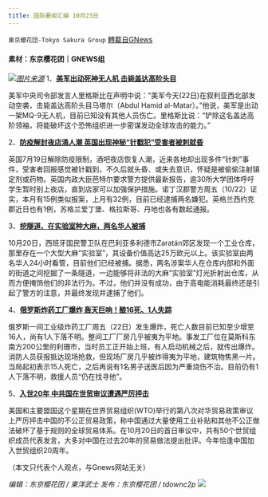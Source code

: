 ```yaml
---
title: 国际要闻汇编 10月23日
---
```

`東京櫻花団-Tokyo Sakura Group` [轉載自GNews](https://gnews.org/zh-hans/1612427/)

#### 素材：东京樱花团｜GNEWS组
![](https://assets.gnews.org/wp-content/uploads/2021/10/pasted-image-0-1-5.png)[*图片来源*](https://m1.aboluowang.com/uploadfile/2021/1023/20211023122310928.jpg)
1、[**美军出动死神无人机 击毙盖达高阶头目**](https://www.aboluowang.com/2021/1023/1663119.html)

美军中央司令部发言人里格斯比在声明中说：“美军今天(22日)在叙利亚西北部发动空袭，击毙盖达高阶头目马塔尔（Abdul Hamid al-Matar）。”他说，美军是出动一架MQ-9无人机，目前已知没有其他人员伤亡。里格斯比说：“铲除这名盖达高阶领袖，将能破坏这个恐怖组织进一步密谋发动全球攻击的能力。”

2、[**防疫解封夜店涌人潮 英国出现神秘“针戳犯”受害者被刺就昏**](https://www.aboluowang.com/2021/1023/1662939.html)

英国7月19日解除防疫限制，酒吧夜店恢复人潮，近来各地却出现多件“针刺”事件，受害者回报感觉被针戳到，不久后就头昏、或失去意识，怀疑是被偷偷注射镇定剂或药物。英国内政大臣芭特尔要求警方提供最新报告，逾30所大学团体呼吁学生暂时别上夜店，直到店家可以加强保护措施。诺丁汉郡警方周五（10/22）证实，本月有15例类似报案，上月有32例，目前已经逮捕两名嫌犯。英格兰西约克郡近日也有1例，苏格兰爱丁堡、格拉斯哥、丹地也各有数起通报。

3、[**挖隧道、在实验室种大麻，两名华人被捕**](https://www.aboluowang.com/2021/1023/1662933.html)

10月20日，西班牙国民警卫队在巴利亚多利德市Zaratán郊区发现一个工业仓库，那里存在一个大型大麻“实验室”，其设备价值高达25万欧元以上。该实验室由两名华人24小时看管，目前他们已经被捕。据悉，两名涉案华人在仓库内部和外面的街道之间挖掘了一条隧道，一边能够将非法的大麻“实验室”灯光折射出仓库，从而方便掩饰他们的非法行为。不过，他们并没有成功，由于高电能消耗最终还是引起了警方的注意，并最终发现并逮捕了他们。

4、[**俄罗斯炸药工厂爆炸 轰天巨响！酿16死、1人失踪**](https://www.aboluowang.com/2021/1023/1662823.html)

俄罗斯一间工业级炸药工厂周五（22日）发生爆炸，死亡人数目前已知至少增至16人，尚有1人下落不明。整间工厂厂房几乎被夷为平地。事发工厂位在莫斯科东南方200公里的利珊市，当时员工正开始上班，有人启动机械之后，就传出爆炸。消防人员获报抵达现场抢救，但现场厂房几乎被炸得夷为平地，建筑物焦黑一片。当局起初表示15人死亡，之后再说有1名男子送医后因为严重烧伤不治。目前仍有1人下落不明，救援人员“仍在找寻他”。

5、[**入世20年 中共国在世贸审议遭遇严厉抨击**](https://www.voachinese.com/a/us-allies-face-off-china-wto-review-20211022/6282503.html)

美国和主要盟国这个星期在世界贸易组织(WTO)举行的第八次对华贸易政策审议上严厉抨击中国的不公正贸易政策，称中国通过大量使用工业补贴和其他不公正做法破坏了基于规则的全球贸易体系。在10月20日的首日审议中，共有50个世贸组织成员代表发言，大多对中国在过去20年的贸易做法提出批评。今年恰逢中国加入世贸组织20周年。

（本文只代表个人观点，与Gnews网站无关）

*编辑：东京樱花团 / 東洋武士*
*发布：东京樱花团 / tdownc2p*
![](https://assets.gnews.org/wp-content/uploads/2021/08/image0-1-36.jpg)
